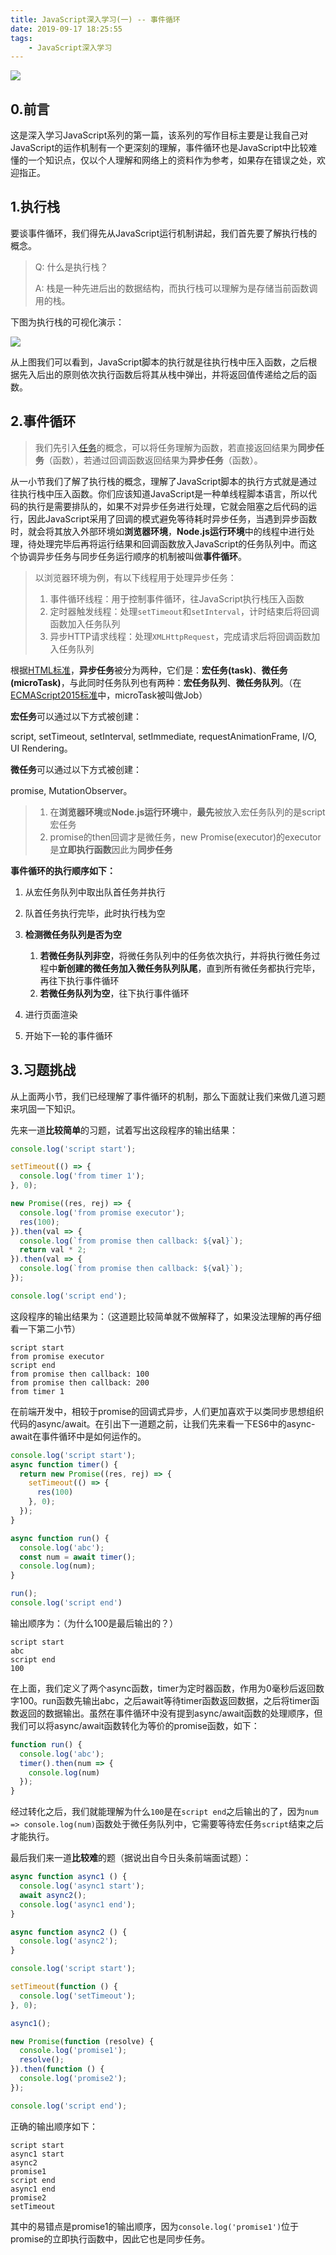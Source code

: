 ```yaml
---
title: JavaScript深入学习(一) -- 事件循环
date: 2019-09-17 18:25:55
tags:
	- JavaScript深入学习
---
```


![](http://image.linsenx.com/blog/2019-09-19-daniel-leone-v7daTKlZzaw-unsplash.jpg)

## 0.前言

这是深入学习JavaScript系列的第一篇，该系列的写作目标主要是让我自己对JavaScript的运作机制有一个更深刻的理解，事件循环也是JavaScript中比较难懂的一个知识点，仅以个人理解和网络上的资料作为参考，如果存在错误之处，欢迎指正。



## 1.执行栈

要谈事件循环，我们得先从JavaScript运行机制讲起，我们首先要了解执行栈的概念。

> Q: 什么是执行栈？
>
> A: 栈是一种先进后出的数据结构，而执行栈可以理解为是存储当前函数调用的栈。

下图为执行栈的可视化演示：

![](http://image.linsenx.com/blog/2019-09-20-155541.gif)

从上图我们可以看到，JavaScript脚本的执行就是往执行栈中压入函数，之后根据先入后出的原则依次执行函数后将其从栈中弹出，并将返回值传递给之后的函数。



## 2.事件循环

> 我们先引入[任务](https://html.spec.whatwg.org/multipage/webappapis.html#concept-task)的概念，可以将任务理解为函数，若直接返回结果为**同步任务**（函数），若通过回调函数返回结果为**异步任务**（函数）。

从一小节我们了解了执行栈的概念，理解了JavaScript脚本的执行方式就是通过往执行栈中压入函数。你们应该知道JavaScript是一种单线程脚本语言，所以代码的执行是需要排队的，如果不对异步任务进行处理，它就会阻塞之后代码的运行，因此JavaScript采用了回调的模式避免等待耗时异步任务，当遇到异步函数时，就会将其放入外部环境如**浏览器环境**，**Node.js运行环境**中的线程中进行处理，待处理完毕后再将运行结果和回调函数放入JavaScript的任务队列中。而这个协调异步任务与同步任务运行顺序的机制被叫做**事件循环**。

> 以浏览器环境为例，有以下线程用于处理异步任务：
>
> 1. 事件循环线程：用于控制事件循环，往JavaScript执行栈压入函数
> 2. 定时器触发线程：处理`setTimeout`和`setInterval`，计时结束后将回调函数加入任务队列
> 3. 异步HTTP请求线程：处理`XMLHttpRequest`，完成请求后将回调函数加入任务队列

根据[HTML标准](https://html.spec.whatwg.org/multipage/webappapis.html#event-loop)，**异步任务**被分为两种，它们是：**宏任务(task)**、**微任务(microTask)**，与此同时任务队列也有两种：**宏任务队列**、**微任务队列**。（在[ECMAScript2015标准](https://www.ecma-international.org/ecma-262/6.0/#sec-jobs-and-job-queues)中，microTask被叫做Job）

**宏任务**可以通过以下方式被创建：

script, setTimeout, setInterval, setImmediate, requestAnimationFrame, I/O, UI Rendering。

**微任务**可以通过以下方式被创建：

promise, MutationObserver。

>1. 在**浏览器环境**或**Node.js运行环境**中，**最先**被放入宏任务队列的是script宏任务
>2. promise的then回调才是微任务，new Promise(executor)的executor是**立即执行函数**因此为**同步任务**

**事件循环的执行顺序如下：**

1. 从宏任务队列中取出队首任务并执行
2. 队首任务执行完毕，此时执行栈为空
3. **检测微任务队列是否为空**
   1. **若微任务队列非空**，将微任务队列中的任务依次执行，并将执行微任务过程中**新创建的微任务加入微任务队列队尾**，直到所有微任务都执行完毕，再往下执行事件循环
   2. **若微任务队列为空**，往下执行事件循环

4. 进行页面渲染
5. 开始下一轮的事件循环



## 3.习题挑战

从上面两小节，我们已经理解了事件循环的机制，那么下面就让我们来做几道习题来巩固一下知识。

先来一道**比较简单**的习题，试着写出这段程序的输出结果：

```javascript
console.log('script start');

setTimeout(() => {
  console.log('from timer 1');
}, 0);

new Promise((res, rej) => {
  console.log('from promise executor');
  res(100);
}).then(val => {
  console.log(`from promise then callback: ${val}`);
  return val * 2;
}).then(val => {
  console.log(`from promise then callback: ${val}`);
});

console.log('script end');
```

这段程序的输出结果为：（这道题比较简单就不做解释了，如果没法理解的再仔细看一下第二小节）

```
script start
from promise executor
script end
from promise then callback: 100
from promise then callback: 200
from timer 1
```



在前端开发中，相较于promise的回调式异步，人们更加喜欢于以类同步思想组织代码的async/await。在引出下一道题之前，让我们先来看一下ES6中的async-await在事件循环中是如何运作的。

```javascript
console.log('script start');
async function timer() {
  return new Promise((res, rej) => {
    setTimeout(() => {
      res(100)
    }, 0);
  });
}

async function run() {
  console.log('abc');
  const num = await timer();
  console.log(num);
}

run();
console.log('script end')
```

输出顺序为：（为什么100是最后输出的？）

```
script start
abc
script end
100
```

在上面，我们定义了两个async函数，timer为定时器函数，作用为0毫秒后返回数字100。run函数先输出abc，之后await等待timer函数返回数据，之后将timer函数返回的数据输出。虽然在事件循环中没有提到async/await函数的处理顺序，但我们可以将async/await函数转化为等价的promise函数，如下：

```javascript
function run() {
  console.log('abc');
  timer().then(num => {
    console.log(num)
  });
}
```

经过转化之后，我们就能理解为什么`100`是在`script end`之后输出的了，因为`num => console.log(num)`函数处于微任务队列中，它需要等待宏任务`script`结束之后才能执行。



最后我们来一道**比较难**的题（据说出自今日头条前端面试题）：

```javascript
async function async1 () {
  console.log('async1 start');
  await async2();
  console.log('async1 end');
}

async function async2 () {
  console.log('async2');
}

console.log('script start');

setTimeout(function () {
  console.log('setTimeout');
}, 0);

async1();

new Promise(function (resolve) {
  console.log('promise1');
  resolve();
}).then(function () {
  console.log('promise2');
});

console.log('script end');
```

正确的输出顺序如下：

```
script start
async1 start
async2 
promise1
script end
async1 end
promise2
setTimeout
```

其中的易错点是promise1的输出顺序，因为`console.log('promise1')`位于promise的立即执行函数中，因此它也是同步任务。